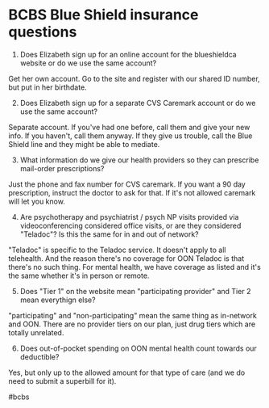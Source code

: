 # BCBS Blue Shield insurance questions

1. Does Elizabeth sign up for an online account for the blueshieldca website or do we use the same account?

Get her own account. Go to the site and register with our shared ID number, but put in her birthdate. 


2. Does Elizabeth sign up for a separate CVS Caremark account or do we use the same account?

Separate account. If you've had one before, call them and give your new info. If you haven't, call them anyway. If they give us trouble, call the Blue Shield line and they might be able to mediate.


3. What information do we give our health providers so they can prescribe mail-order prescriptions?

Just the phone and fax number for CVS caremark. If you want a 90 day prescription, instruct the doctor to ask for that. If it's not allowed caremark will let you know. 

4. Are psychotherapy and psychiatrist / psych NP visits provided via videoconferencing considered office visits, or are they considered "Teladoc"? Is this the same for in and out of network?

"Teladoc" is specific to the Teladoc service. It doesn't apply to all telehealth. And the reason there's no coverage for OON Teladoc is that there's no such thing. For mental health, we have coverage as listed and it's the same whether it's in person or remote. 

5. Does "Tier 1" on the website mean "participating provider" and Tier 2 mean everythign else?

"participating" and "non-participating" mean the same thing as in-network and OON. There are no provider tiers on our plan, just drug tiers which are totally unrelated. 

6. Does out-of-pocket spending on OON mental health count towards our deductible? 

Yes, but only up to the allowed amount for that type of care (and we do need to submit a superbill for it).  

#bcbs